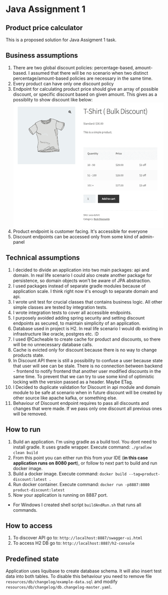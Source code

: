# Java Assignment 1
## Product price calculator
This is a proposed solution for Java Assigment 1 task.

## Business assumptions
1. There are two global discount policies: percentage-based, amount-based. I assumed that there will be no scenario when two distinct percentage/amount-based policies are necessary in the same time.
2. Every product can have only one discount policy
3. Endpoint for calculating product price should give an array of possible discount, or specific discount based on given amount. This gives as a possiblity to show discount like below:
![img.png](img.png)
4. Product endpoint is customer facing. It's accessible for everyone
5. Discount endpoints can be accessed only from some kind of admin-panel

## Technical assumptions
1. I decided to divide an application into two main packages: api and domain. In real life scenario I could also create another package for persistence, so domain objects won't be aware of JPA abstraction.
2. I used packages instead of separate gradle modules because of application scale. I think right now it's enough to separate domain and api.
3. I wrote unit test for crucial classes that contains business logic. All other simple classes are tested by integration tests.
4. I wrote integration tests to cover all accessible endpoints.
5. I purposely avoided adding spring security and setting discount endpoints as secured, to maintain simplicity of an application.
6. Database used in project is H2. In real life scenario I would db existing in infrastructure like oracle, postgres etc. :D
7. I used @Cacheable to create cache for product and discounts, so there will be no unnecessary database calls.
8. Cache is evicted only for discount because there is no way to change products state.
9. In Discount API there is still a possibility to confuse a user because state that user will see can be stale. There is no connection between backend - frontend to notify frontend that another user modified discounts in the same time. To prevent that we can try to use some kind of optimistic locking with the version passed as a header. Maybe ETag. 
10. I Decided to duplicate validation for Discount in api module and domain module to be safe at scenario when in future discount will be created by other source like apache kafka, or something else.
11. Behaviour of Discount endpoint requires to pass all discounts and changes that were made. If we pass only one discount all previous ones will be removed.

## How to run
1. Build an application. I'm using gradle as a build tool. You dont need to install gradle. It uses gradle wrapper. Execute command: `./gradlew clean build`
2. From this point you can either run this from your IDE (**in this case application runs on 8080 port**), or follow to next part to build and run docker image.
3. Build a docker image. Execute command: `docker build --tag=product-discount:latest .`
4. Run docker container. Execute command: `docker run -p8887:8080 product-discount:latest`
5. Now your application is running on 8887 port.

* For Windows I created shell script `buildAndRun.sh` that runs all commands.

## How to access
1. To discover API go to: `http://localhost:8887/swagger-ui.html`
2. To access H2 DB go to: `http://localhost:8887/h2-console`

## Predefined state
Application uses liquibase to create database schema. It will also insert test data into both tables. To disable this behaviour you need to remove file `resources/db/changelog/example-data.sql` and modify `resources/db/changelog/db.changelog-master.yaml`. 